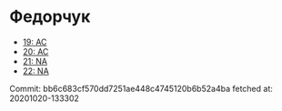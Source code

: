 # Федорчук
- [19: AC](19.md)
- [20: AC](20.md)
- [21: NA](21.md)
- [22: NA](22.md)

Commit: bb6c683cf570dd7251ae448c4745120b6b52a4ba
 fetched at: 20201020-133302

